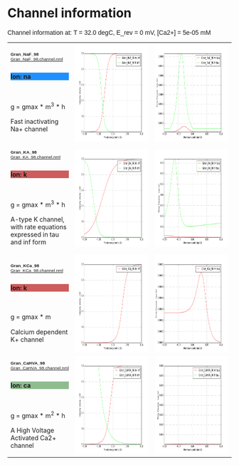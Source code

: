 Channel information
===================
    
<p style="font-family:arial">Channel information at: T = 32.0 degC, E_rev = 0 mV, [Ca2+] = 5e-05 mM</p>

<table>
    <tr>
<td width="120px">
            <p style="font-size:70%;font-family:arial"><b>Gran_NaF_98</b><br/>
            <a href="../Gran_NaF_98.channel.nml">Gran_NaF_98.channel.nml</a><br/><br/>
            <p style="background-color:#1E90FF;"><b>Ion: na</b></p><br/><br/>
            g = gmax * m<sup>3</sup> * h <br/><br/>
            Fast inactivating Na+ channel<br/></p>
</td>
<td>
<a href="Gran_NaF_98.inf.png"><img alt="Gran_NaF_98 steady state" src="Gran_NaF_98.inf.png" height="220"/></a>
</td>
<td>
<a href="Gran_NaF_98.tau.png"><img alt="Gran_NaF_98 time course" src="Gran_NaF_98.tau.png" height="220"/></a>
</td>
</tr>
    <tr>
<td width="120px">
            <p style="font-size:70%;font-family:arial"><b>Gran_KA_98</b><br/>
            <a href="../Gran_KA_98.channel.nml">Gran_KA_98.channel.nml</a><br/><br/>
            <p style="background-color:#CD5C5C;"><b>Ion: k</b></p><br/><br/>
            g = gmax * m<sup>3</sup> * h <br/><br/>
            A-type K channel, with rate equations expressed in tau and inf form<br/></p>
</td>
<td>
<a href="Gran_KA_98.inf.png"><img alt="Gran_KA_98 steady state" src="Gran_KA_98.inf.png" height="220"/></a>
</td>
<td>
<a href="Gran_KA_98.tau.png"><img alt="Gran_KA_98 time course" src="Gran_KA_98.tau.png" height="220"/></a>
</td>
</tr>
    <tr>
<td width="120px">
            <p style="font-size:70%;font-family:arial"><b>Gran_KCa_98</b><br/>
            <a href="../Gran_KCa_98.channel.nml">Gran_KCa_98.channel.nml</a><br/><br/>
            <p style="background-color:#CD5C5C;"><b>Ion: k</b></p><br/><br/>
            g = gmax * m <br/><br/>
            Calcium dependent K+ channel<br/></p>
</td>
<td>
<a href="Gran_KCa_98.inf.png"><img alt="Gran_KCa_98 steady state" src="Gran_KCa_98.inf.png" height="220"/></a>
</td>
<td>
<a href="Gran_KCa_98.tau.png"><img alt="Gran_KCa_98 time course" src="Gran_KCa_98.tau.png" height="220"/></a>
</td>
</tr>
    <tr>
<td width="120px">
            <p style="font-size:70%;font-family:arial"><b>Gran_CaHVA_98</b><br/>
            <a href="../Gran_CaHVA_98.channel.nml">Gran_CaHVA_98.channel.nml</a><br/><br/>
            <p style="background-color:#8FBC8F;"><b>Ion: ca</b></p><br/><br/>
            g = gmax * m<sup>2</sup> * h <br/><br/>
            A High Voltage Activated Ca2+ channel<br/></p>
</td>
<td>
<a href="Gran_CaHVA_98.inf.png"><img alt="Gran_CaHVA_98 steady state" src="Gran_CaHVA_98.inf.png" height="220"/></a>
</td>
<td>
<a href="Gran_CaHVA_98.tau.png"><img alt="Gran_CaHVA_98 time course" src="Gran_CaHVA_98.tau.png" height="220"/></a>
</td>
</tr>
</table>

